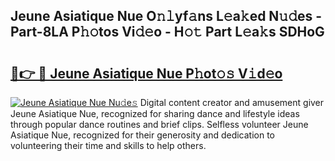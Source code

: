 ## Jeune Asiatique Nue O𝚗𝚕yf𝚊ns L𝚎a𝚔ed N𝚞𝚍es - Part-8LA P𝚑𝚘tos Vi𝚍𝚎o - H𝚘𝚝 Part L𝚎a𝚔s SDHoG

# <h2><a href="http://kf92a5.oniu.top/?m=Jeune+Asiatique+Nue">🔗👉 🔴 Jeune Asiatique Nue P𝚑ot𝚘𝚜 V𝚒d𝚎o</a></h2>

[![Jeune Asiatique Nue Nu𝚍e𝚜](https://i.imgur.com/0qMVB7G.gif)](http://kf92a5.oniu.top/?m=Jeune+Asiatique+Nue)
Digital content creator and amusement giver Jeune Asiatique Nue, recognized for sharing dance and lifestyle ideas through popular dance routines and brief clips. Selfless volunteer Jeune Asiatique Nue, recognized for their generosity and dedication to volunteering their time and skills to help others.  
